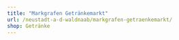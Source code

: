 ```yaml
---
title: "Markgrafen Getränkemarkt"
url: /neustadt-a-d-waldnaab/markgrafen-getraenkemarkt/
shop: Getränke
---
```

